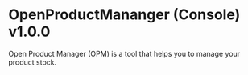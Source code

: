 # OpenProductMananger (Console) v1.0.0
Open Product Manager (OPM) is a tool that helps you to manage your product stock.
